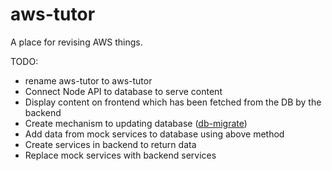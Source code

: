 # aws-tutor
A place for revising AWS things.

TODO: 
- rename aws-tutor to aws-tutor
- Connect Node API to database to serve content
- Display content on frontend which has been fetched from the DB by the backend
- Create mechanism to updating database ([db-migrate](https://db-migrate.readthedocs.io/en/latest/Getting%20Started/installation/#new-instructions-since-v010x))
- Add data from mock services to database using above method
- Create services in backend to return data
- Replace mock services with backend services
